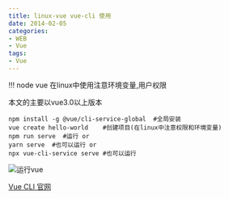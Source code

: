 ```yaml
---
title: linux-vue vue-cli 使用
date: 2014-02-05
categories: 
- WEB
- Vue
tags:
- Vue
---
```

!!! node vue 在linux中使用注意环境变量,用户权限

<!-- more -->

本文的主要以vue3.0以上版本

```
npm install -g @vue/cli-service-global  #全局安装
vue create hello-world    #创建项目(在linux中注意权限和环境变量)
npm run serve  #运行 or
yarn serve  #也可以运行 or
npx vue-cli-service serve #也可以运行
```

![运行vue](/img/ubuntu/vue/run.png "运行vue")



 [Vue CLI 官网](https://cli.vuejs.org/zh/guide/prototyping.html "Vue CLI 官网")





























